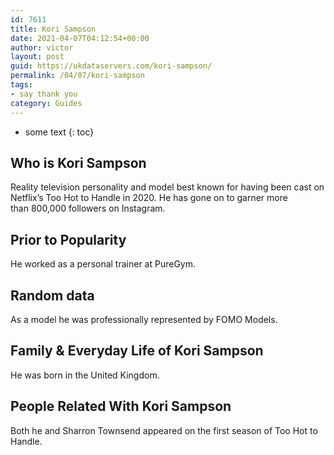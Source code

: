 ```yaml
---
id: 7611
title: Kori Sampson
date: 2021-04-07T04:12:54+00:00
author: victor
layout: post
guid: https://ukdataservers.com/kori-sampson/
permalink: /04/07/kori-sampson
tags:
- say thank you
category: Guides
---
```


* some text
{: toc}


## Who is Kori Sampson



Reality television personality and model best known for having been cast on Netflix&#8217;s Too Hot to Handle in 2020. He has gone on to garner more than 800,000 followers on Instagram.

                
                
                
## Prior to Popularity



He worked as a personal trainer at PureGym. 

                
                
                
## Random data



As a model he was professionally represented by FOMO Models. 

                
                
                
## Family & Everyday Life of Kori Sampson



He was born in the United Kingdom.

                
                
                
## People Related With Kori Sampson



Both he and Sharron Townsend appeared on the first season of Too Hot to Handle. 

                
              
            
          
          
          